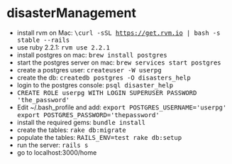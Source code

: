 # disasterManagement
* install rvm
        on Mac: <tt>\curl -sSL https://get.rvm.io | bash -s stable --rails</tt>
* use ruby 2.2.1:
        <tt>rvm use 2.2.1</tt>
* install postgres
        on mac: <tt>brew install postgres</tt>
* start the postgres server
        on mac: <tt>brew services start postgres</tt>
* create a postgres user:
        <tt>createuser -W userpg</tt>
* create the db:
        <tt>createdb postgres -O disasters_help</tt>
* login to the postgres console:
        <tt>psql disaster_help</tt>
* <tt> CREATE ROLE userpg WITH LOGIN SUPERUSER PASSWORD 'the_password'</tt>
* Edit ~/.bash_profile and add:
        <tt> export POSTGRES_USERNAME='userpg'</tt>
        <tt> export POSTGRES_PASSWORD='thepassword'</tt>
* install the required gems:
        <tt> bundle install</tt>
* create the tables:
        <tt> rake db:migrate</tt>
* populate the tables:
        <tt> RAILS_ENV=test rake db:setup</tt>
* run the server:
        <tt> rails s</tt>
* go to localhost:3000/home


